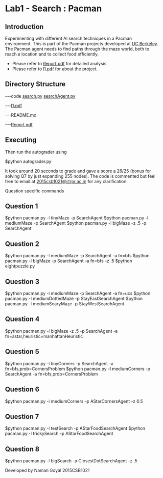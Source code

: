 Lab1 - Search : Pacman
======================

Introduction
------------

Experimenting with different AI search techniques in a Pacman environment. This is part of the Pacman projects developed at [UC Berkeley](http://ai.berkeley.edu/project_overview.html). The Pacman agent needs to find paths through the maze world, both to reach a location and to collect food efficiently.


* Please refer to [Report.pdf](Report.pdf) for detailed analysis.
* Please refer to [l1.pdf](l1.pdf) for about the project.

Directory Structure
-------------------

---code
	[search.py](code/search.py)
	[searchAgent.py](code/searchAgent.py)

---[l1.pdf](l1.pdf)

---README.md

---[Report.pdf](Report.pdf)


Executing
---------

Then run the autograder using

$python autograder.py

It took around 20 seconds to grade and gave a score a 26/25 (bonus for solving Q7 by just expanding 255 nodes). The code is commented but feel free to email at 2015csb1021@iitrpr.ac.in for any clarification.

Question specific commands

Question 1
----------
$python pacman.py -l tinyMaze -p SearchAgent
$python pacman.py -l mediumMaze -p SearchAgent
$python pacman.py -l bigMaze -z .5 -p SearchAgent

Question 2
----------
$python pacman.py -l mediumMaze -p SearchAgent -a fn=bfs
$python pacman.py -l bigMaze -p SearchAgent -a fn=bfs -z .5
$python eightpuzzle.py

Question 3
----------
$python pacman.py -l mediumMaze -p SearchAgent -a fn=ucs
$python pacman.py -l mediumDottedMaze -p StayEastSearchAgent
$python pacman.py -l mediumScaryMaze -p StayWestSearchAgent

Question 4
----------
$python pacman.py -l bigMaze -z .5 -p SearchAgent -a fn=astar,heuristic=manhattanHeuristic

Question 5
----------
$python pacman.py -l tinyCorners -p SearchAgent -a fn=bfs,prob=CornersProblem
$python pacman.py -l mediumCorners -p SearchAgent -a fn=bfs,prob=CornersProblem

Question 6
----------
$python pacman.py -l mediumCorners -p AStarCornersAgent -z 0.5

Question 7
----------
$python pacman.py -l testSearch -p AStarFoodSearchAgent
$python pacman.py -l trickySearch -p AStarFoodSearchAgent

Question 8
----------
$python pacman.py -l bigSearch -p ClosestDotSearchAgent -z .5

Developed by
Naman Goyal
2015CSB1021
